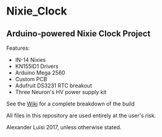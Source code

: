 # Nixie_Clock
## Arduino-powered Nixie Clock Project
Features:
  * IN-14 Nixies
  * KN155ID1 Drivers
  * Arduino Mega 2560
  * Custom PCB
  * Adufruit DS3231 RTC breakout
  * Three Neuron's HV power supply kit

See the [Wiki](https://github.com/luisi-at/Nixie_Clock/wiki) for a complete breakdown of the build  

All files in this repository are used entirely at the user's risk.

Alexander Luisi 2017, unless otherwise stated.
  
